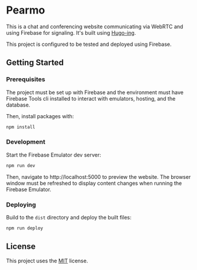 # Pearmo
This is a chat and conferencing website communicating via WebRTC and using Firebase for signaling. It's built using [Hugo-ing](https://github.com/Sammy-T/hugo-ing).

This project is configured to be tested and deployed using Firebase.

## Getting Started

### Prerequisites
The project must be set up with Firebase and the environment must have Firebase Tools cli installed to interact with emulators, hosting, and the database.

Then, install packages with:
```bash
npm install
```

### Development
Start the Firebase Emulator dev server:
```bash
npm run dev
```
Then, navigate to http://localhost:5000 to preview the website. The browser window must be refreshed to display content changes when running the Firebase Emulator.  

### Deploying
Build to the `dist` directory and deploy the built files:
```bash
npm run deploy
```

## License
This project uses the [MIT](LICENSE) license.